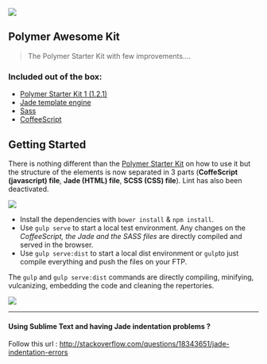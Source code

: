![](http://image.noelshack.com/fichiers/2015/52/1450692669-polymerawesome.png)
## Polymer Awesome Kit
> The Polymer Starter Kit with few improvements....

### Included out of the box:
* [Polymer Starter Kit 1 (1.2.1)](https://github.com/polymerelements/polymer-starter-kit/releases)
* [Jade template engine](http://jade-lang.com/)
* [Sass](http://sass-lang.com/)
* [CoffeeScript](http://coffeescript.org/)

## Getting Started

There is nothing different than the [Polymer Starter Kit](https://github.com/PolymerElements/polymer-starter-kit) on how to use it but the structure of the elements is now separated in 3 parts (**CoffeScript (javascript) file**, **Jade (HTML) file**, **SCSS (CSS) file**). Lint has also been deactivated. 

![](http://image.noelshack.com/fichiers/2015/52/1450693863-capture-d-ecran-2015-12-21-a-11-30-35.png)

* Install the dependencies with `bower install` & `npm install`. 
* Use `gulp serve` to start a local test environment. Any changes on the *CoffeeScript, the Jade and the SASS files* are directly compiled and served in the browser. 
* Use `gulp serve:dist` to start a local dist environment or `gulp`to just compile everything and push the files on your FTP. 

The `gulp` and `gulp serve:dist` commands are directly compiling, minifying, vulcanizing, embedding the code and cleaning the repertories.

![](http://image.noelshack.com/fichiers/2015/52/1450694633-jadesass.png)

-----

#### Using Sublime Text and having Jade indentation problems ?
Follow this url : http://stackoverflow.com/questions/18343651/jade-indentation-errors